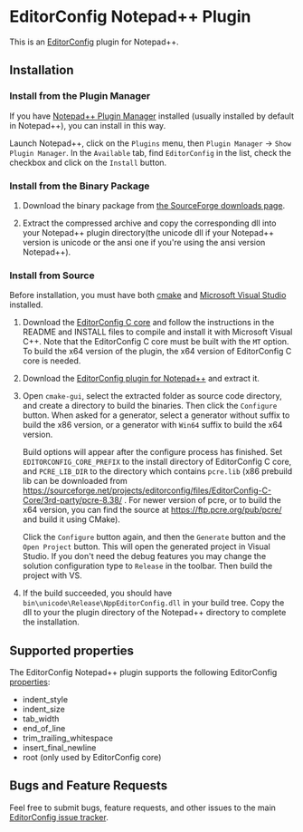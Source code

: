 # EditorConfig Notepad++ Plugin

This is an [EditorConfig][] plugin for Notepad++.

## Installation

### Install from the Plugin Manager

If you have [Notepad++ Plugin Manager][] installed (usually installed by
default in Notepad++), you can install in this way.

Launch Notepad++, click on the `Plugins` menu, then
`Plugin Manager` -> `Show Plugin Manager`. In the `Available` tab, find
`EditorConfig` in the list, check the checkbox and click on the `Install`
button.

### Install from the Binary Package

1.  Download the binary package from
    [the SourceForge downloads page][download].

2.  Extract the compressed archive and copy the corresponding dll into your
    Notepad++ plugin directory(the unicode dll if your Notepad++ version is
    unicode or the ansi one if you're using the ansi version Notepad++).


### Install from Source

Before installation, you must have both [cmake][] and [Microsoft Visual Studio][] installed.

1.  Download the [EditorConfig C core][] and follow the instructions in the README and INSTALL files to compile and install it with Microsoft Visual C++. Note that the EditorConfig C core must be built with the `MT` option. To build the x64 version of the plugin, the x64 version of EditorConfig C core is needed.

2.  Download the [EditorConfig plugin for Notepad++][] and extract it.

3.  Open `cmake-gui`, select the extracted folder as source code directory, and create a directory to build the binaries. Then click the `Configure` button. When asked for a generator, select a generator without suffix to build the x86 version, or a generator with `Win64` suffix to build the x64 version.

    Build options will appear after the configure process has finished. Set `EDITORCONFIG_CORE_PREFIX` to the install directory of EditorConfig C core, and `PCRE_LIB_DIR` to the directory which contains `pcre.lib` (x86 prebuild lib can be downloaded from https://sourceforge.net/projects/editorconfig/files/EditorConfig-C-Core/3rd-party/pcre-8.38/ . For newer version of pcre, or to build the x64 version, you can find the source at https://ftp.pcre.org/pub/pcre/ and build it using CMake).

    Click the `Configure` button again, and then the `Generate` button and the `Open Project` button. This will open the generated project in Visual Studio. If you don't need the debug features you may change the solution configuration type to `Release` in the toolbar. Then build the project with VS.

4.  If the build succeeded, you should have `bin\unicode\Release\NppEditorConfig.dll` in your build tree. Copy the dll to your the plugin directory of the Notepad++ directory to complete the installation.


## Supported properties

The EditorConfig Notepad++ plugin supports the following EditorConfig
[properties][]:

* indent_style
* indent_size
* tab_width
* end_of_line
* trim_trailing_whitespace
* insert_final_newline
* root (only used by EditorConfig core)

## Bugs and Feature Requests

Feel free to submit bugs, feature requests, and other issues to the main
[EditorConfig issue tracker](https://github.com/editorconfig/editorconfig/issues).


[cmake]: https://www.cmake.org
[EditorConfig]: http://editorconfig.org
[EditorConfig C core]: https://github.com/editorconfig/editorconfig-core
[EditorConfig plugin for Notepad++]: https://github.com/editorconfig/editorconfig-notepad-plus-plus
[Microsoft Visual Studio]: https://www.visualstudio.com/
[Notepad++ Plugin Manager]: https://bruderste.in/npp/pm/
[download]: https://sourceforge.net/projects/editorconfig/files/EditorConfig-Notepad%2B%2B-Plugin/
[properties]: http://editorconfig.org/#supported-properties
